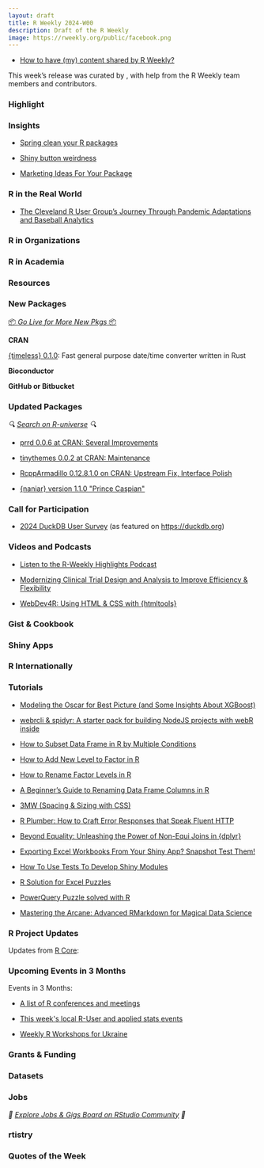 ```yaml
---
layout: draft
title: R Weekly 2024-W00
description: Draft of the R Weekly
image: https://rweekly.org/public/facebook.png
---
```



+ [How to have (my) content shared by R Weekly?](https://github.com/rweekly/rweekly.org#how-to-have-my-content-shared-by-r-weekly)

This week’s release was curated by [](), with help from the R Weekly team members and contributors.



### Highlight



### Insights

+ [Spring clean your R packages](https://www.jumpingrivers.com/blog/spring-clean-r-package-usethis/)

+ [Shiny button weirdness](https://recology.info/2024/03/shiny-events/)

+ [Marketing Ideas For Your Package](https://ropensci.org/blog/2024/03/07/package-marketing/)




### R in the Real World

+ [The Cleveland R User Group’s Journey Through Pandemic Adaptations and Baseball Analytics](https://www.r-consortium.org/blog/2024/03/07/the-cleveland-r-user-groups-journey-through-pandemic-adaptations-and-baseball-analytics)


### R in Organizations



### R in Academia



### Resources



### New Packages

<p class="added-hostname"><a href="https://rweekly.org/live" target="_blank" class="externalLink">📦 <i>Go Live for More New Pkgs</i> 📦</a></p>


**CRAN**

[{timeless} 0.1.0](https://cran.r-project.org/package=timeless): Fast general purpose date/time converter written in Rust


**Bioconductor**



**GitHub or Bitbucket**



### Updated Packages

<i>🔍 [Search on R-universe](https://r-universe.dev/search/) 🔍</i>

+ [prrd 0.0.6 at CRAN: Several Improvements](http://dirk.eddelbuettel.com/blog/2024/03/07#prrd_0.0.6)

+ [tinythemes 0.0.2 at CRAN: Maintenance](http://dirk.eddelbuettel.com/blog/2024/03/04#tinythemes_0.0.2)

+ [RcppArmadillo 0.12.8.1.0 on CRAN: Upstream Fix, Interface Polish](http://dirk.eddelbuettel.com/blog/2024/03/03#rcpparmadillo_0.12.8.1.0)


+ [{naniar} version 1.1.0 "Prince Caspian"](https://www.njtierney.com/post/2024/03/04/naniar-version-1-1-0-prince-caspian/)

### Call for Participation

+ [2024 DuckDB User Survey](https://forms.gle/mVLT6CpLvpLhkdvT9) (as featured on https://duckdb.org)

### Videos and Podcasts

+ [Listen to the R-Weekly Highlights Podcast](https://rweekly.fireside.fm/)

+ [Modernizing Clinical Trial Design and Analysis to Improve Efficiency & Flexibility](https://fharrell.com/talk/rcteff/)

+ [WebDev4R: Using HTML & CSS with {htmltools}](https://albert-rapp.de/posts/web_dev/02_html_and_css_keywords/02_html_and_css_keywords.html)




### Gist & Cookbook



### Shiny Apps



### R Internationally



### Tutorials

+ [Modeling the Oscar for Best Picture (and Some Insights About XGBoost)](https://www.markhw.com/blog/oscars2024)

+ [webrcli & spidyr: A starter pack for building NodeJS projects with webR inside](https://colinfay.me/webrcli-and-spidyr/)

+ [How to Subset Data Frame in R by Multiple Conditions](https://www.spsanderson.com/steveondata/posts/2024-03-07/index.html)

+ [How to Add New Level to Factor in R](https://www.spsanderson.com/steveondata/posts/2024-03-06/index.html)

+ [How to Rename Factor Levels in R](https://www.spsanderson.com/steveondata/posts/2024-03-05/index.html)

+ [A Beginner’s Guide to Renaming Data Frame Columns in R](https://www.spsanderson.com/steveondata/posts/2024-03-04/index.html)

+ [3MW (Spacing & Sizing with CSS)](https://3mw.albert-rapp.de/p/3mw-spacing-sizing-css)

+ [R Plumber: How to Craft Error Responses that Speak Fluent HTTP](https://appsilon.com/api-oopsies-101/)

+ [Beyond Equality: Unleashing the Power of Non-Equi Joins in {dplyr}](https://appsilon.com/non-equi-joins-in-dplyr/)

+ [Exporting Excel Workbooks From Your Shiny App? Snapshot Test Them!](https://jakubsob.github.io/blog/how-to-test-excel-workbooks/)

+ [How To Use Tests To Develop Shiny Modules](https://jakubsob.github.io/blog/how-to-use-tests-to-develop-shiny-modules/)

+ [R Solution for Excel Puzzles](https://medium.com/number-around-us/r-solution-for-excel-puzzles-0ff728f7b379)

+ [PowerQuery Puzzle solved with R](https://medium.com/number-around-us/powerquery-puzzle-solved-with-r-3c8360c7ec32)

+ [Mastering the Arcane: Advanced RMarkdown for Magical Data Science](https://medium.com/number-around-us/mastering-the-arcane-advanced-rmarkdown-for-magical-data-science-c6c434780765)

<!--<div class="post-more-begin></div><div class="post-more-end"></div>-->

### R Project Updates

Updates from [R Core](http://developer.r-project.org/blosxom.cgi/R-devel/NEWS):


### Upcoming Events in 3 Months

Events in 3 Months:


+ [A list of R conferences and meetings](https://jumpingrivers.github.io/meetingsR/events.html)

+ [This week's local R-User and applied stats events](https://community.rstudio.com/c/irl)

+ [Weekly R Workshops for Ukraine](https://sites.google.com/view/dariia-mykhailyshyna/main/r-workshops-for-ukraine)

### Grants & Funding


### Datasets


### Jobs

<i>💼 [Explore Jobs & Gigs Board on RStudio Community](https://community.rstudio.com/c/jobs/) 💼</i>

### rtistry


### Quotes of the Week
